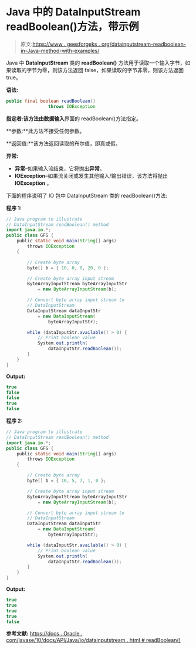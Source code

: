 # Java 中的 DataInputStream readBoolean()方法，带示例

> 原文:[https://www . geesforgeks . org/datainputstream-readboolean-in-Java-method-with-examples/](https://www.geeksforgeeks.org/datainputstream-readboolean-method-in-java-with-examples/)

Java 中 **DataInputStream** 类的 **readBoolean()** 方法用于读取一个输入字节，如果读取的字节为零，则该方法返回 false，如果读取的字节非零，则该方法返回 true。

**语法:**

```java
public final boolean readBoolean()
                throws IOException

```

**指定者:**该方法由**数据输入**界面的 readBoolean()方法指定。

**参数:**此方法不接受任何参数。

**返回值:**该方法返回读取的布尔值，即真或假。

**异常:**

*   **异常**–如果输入流结束，它将抛出**异常**。
*   **IOException**–如果流关闭或发生其他输入/输出错误，该方法将抛出 **IOException** 。

下面的程序说明了 IO 包中 DataInputStream 类的 readBoolean()方法:

**程序 1:**

```java
// Java program to illustrate
// DataInputStream readBoolean() method
import java.io.*;
public class GFG {
    public static void main(String[] args)
        throws IOException
    {

        // Create byte array
        byte[] b = { 10, 0, 0, 20, 0 };

        // Create byte array input stream
        ByteArrayInputStream byteArrayInputStr
            = new ByteArrayInputStream(b);

        // Convert byte array input stream to
        // DataInputStream
        DataInputStream dataInputStr
            = new DataInputStream(
                byteArrayInputStr);

        while (dataInputStr.available() > 0) {
            // Print boolean value
            System.out.println(
                dataInputStr.readBoolean());
        }
    }
}
```

**Output:**

```java
true
false
false
true
false

```

**程序 2:**

```java
// Java program to illustrate
// DataInputStream readBoolean() method
import java.io.*;
public class GFG {
    public static void main(String[] args)
        throws IOException
    {

        // Create byte array
        byte[] b = { 10, 5, 7, 1, 0 };

        // Create byte array input stream
        ByteArrayInputStream byteArrayInputStr
            = new ByteArrayInputStream(b);

        // Convert byte array input stream to
        // DataInputStream
        DataInputStream dataInputStr
            = new DataInputStream(
                byteArrayInputStr);

        while (dataInputStr.available() > 0) {
            // Print boolean value
            System.out.println(
                dataInputStr.readBoolean());
        }
    }
}
```

**Output:**

```java
true
true
true
true
false

```

**参考文献:**
[https://docs . Oracle . com/javase/10/docs/API/Java/io/datainputstream . html # readBoolean()](https://docs.oracle.com/javase/10/docs/api/java/io/DataInputStream.html#readBoolean())